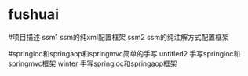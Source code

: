 # fushuai
#项目描述
ssm1 ssm的纯xml配置框架
ssm2 ssm的纯注解方式配置框架

#springioc和springaop和springmvc简单的手写
untitled2  手写springioc和springmvc框架
winter 手写springioc和springaop框架